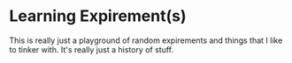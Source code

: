 # Learning Expirement(s)

This is really just a playground of random expirements and 
things that I like to tinker with. It's really just a history
of stuff. 
